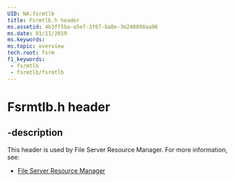 ```yaml
---
UID: NA:fsrmtlb
title: Fsrmtlb.h header
ms.assetid: 4b3ff5ba-a5ef-3f67-ba0e-3e240898aa96
ms.date: 01/11/2019
ms.keywords: 
ms.topic: overview
tech.root: fsrm
f1_keywords:
 - fsrmtlb
 - fsrmtlb/fsrmtlb
---
```


# Fsrmtlb.h header


## -description

This header is used by File Server Resource Manager. For more information, see:

- [File Server Resource Manager](../_fsrm/index.md)

